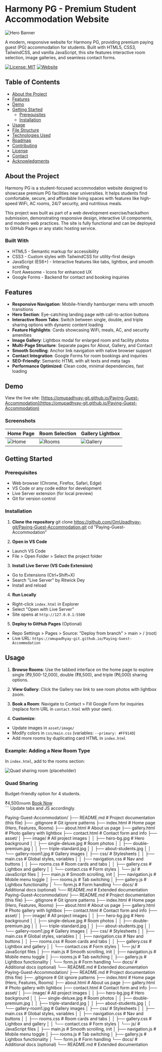 # Harmony PG - Premium Student Accommodation Website

![Hero Banner](asset/image/hero-bg.jpg)

A modern, responsive website for Harmony PG, providing premium paying guest (PG) accommodation for students. Built with HTML5, CSS3, TailwindCSS, and vanilla JavaScript, this site features interactive room selection, image galleries, and seamless contact forms.

[![License: MIT](https://img.shields.io/badge/License-MIT-yellow.svg)](https://opensource.org/licenses/MIT)
[![Website](https://img.shields.io/badge/Website-Live-blue)](https://omupadhyay-git.github.io/Paying-Guest-Accommodation)

## Table of Contents

- [About the Project](#about-the-project)
- [Features](#features)
- [Demo](#demo)
- [Getting Started](#getting-started)
  - [Prerequisites](#prerequisites)
  - [Installation](#installation)
- [Usage](#usage)
- [File Structure](#file-structure)
- [Technologies Used](#technologies-used)
- [Roadmap](#roadmap)
- [Contributing](#contributing)
- [License](#license)
- [Contact](#contact)
- [Acknowledgments](#acknowledgments)

## About the Project

Harmony PG is a student-focused accommodation website designed to showcase premium PG facilities near universities. It helps students find comfortable, secure, and affordable living spaces with features like high-speed WiFi, AC rooms, 24/7 security, and nutritious meals.

This project was built as part of a web development exercise/hackathon submission, demonstrating responsive design, interactive UI components, and modern web practices. The site is fully functional and can be deployed to GitHub Pages or any static hosting service.

### Built With

- HTML5 - Semantic markup for accessibility
- CSS3 - Custom styles with TailwindCSS for utility-first design
- JavaScript (ES6+) - Interactive features like tabs, lightbox, and smooth scrolling
- Font Awesome - Icons for enhanced UX
- Google Forms - Backend for contact and booking inquiries

## Features

- **Responsive Navigation**: Mobile-friendly hamburger menu with smooth transitions
- **Hero Section**: Eye-catching landing page with call-to-action buttons
- **Interactive Room Tabs**: Switch between single, double, and triple sharing options with dynamic content loading
- **Feature Highlights**: Cards showcasing WiFi, meals, AC, and security amenities
- **Image Gallery**: Lightbox modal for enlarged room and facility photos
- **Multi-Page Structure**: Separate pages for About, Gallery, and Contact
- **Smooth Scrolling**: Anchor link navigation with native browser support
- **Contact Integration**: Google Forms for room bookings and inquiries
- **SEO-Friendly**: Semantic HTML with alt texts and meta tags
- **Performance Optimized**: Clean code, minimal dependencies, fast loading

## Demo

View the live site: [https://omupadhyay-git.github.io/Paying-Guest-Accommodation](https://omupadhyay-git.github.io/Paying-Guest-Accommodation)

### Screenshots

| Home Page | Room Selection | Gallery Lightbox |
|-----------|----------------|------------------|
| ![Home](asset/image/single-deluxe.jpg) | ![Rooms](asset/image/double-premium.jpg) | ![Gallery](asset/image/gallery-room1.jpg) |

## Getting Started

### Prerequisites

- Web browser (Chrome, Firefox, Safari, Edge)
- VS Code or any code editor for development
- Live Server extension (for local preview)
- Git for version control

### Installation

1. **Clone the repository**
git clone https://github.com/OmUpadhyay-git/Paying-Guest-Accommodation.git
cd "Paying-Guest-Accommodation"

2. **Open in VS Code**
- Launch VS Code
- File > Open Folder > Select the project folder

3. **Install Live Server (VS Code Extension)**
- Go to Extensions (Ctrl+Shift+X)
- Search "Live Server" by Ritwick Dey
- Install and reload

4. **Run Locally**
- Right-click `index.html` in Explorer
- Select "Open with Live Server"
- Site opens at `http://127.0.0.1:5500`

5. **Deploy to GitHub Pages** (Optional)
- Repo Settings > Pages > Source: "Deploy from branch" > main > / (root)
- Live URL: `https://omupadhyay-git.github.io/Paying-Guest-Accommodation`

## Usage

1. **Browse Rooms**: Use the tabbed interface on the home page to explore single (₹9,500-12,000), double (₹8,500), and triple (₹6,000) sharing options.

2. **View Gallery**: Click the Gallery nav link to see room photos with lightbox zoom.

3. **Book a Room**: Navigate to Contact > Fill Google Form for inquiries (replace form URL in `contact.html` with your own).

4. **Customize**:
- Update images in `asset/image/`
- Modify colors in `css/main.css` (variables: `--primary: #FF914D`)
- Add more rooms by duplicating card HTML in `index.html`

### Example: Adding a New Room Type

In `index.html`, add to the rooms section:
<div id="quad-room" class="hidden"> <div class="grid grid-cols-1 md:grid-cols-2 gap-8"> <div class="bg-white rounded-lg overflow-hidden shadow-lg room-card"> <img src="asset/image/triple-standard.jpg" alt="Quad sharing room (placeholder)" class="w-full h-64 object-cover"> <div class="p-6"> <h3 class="text-xl font-bold mb-2">Quad Sharing</h3> <p class="text-gray-600 mb-4">Budget-friendly option for 4 students.</p> <div class="flex justify-between items-center"> <span class="text-xl font-bold text-primary">₹4,500<small>/month</small></span> <a href="contact.html#book-now" class="bg-primary text-white px-4 py-2 rounded-full">Book Now</a> </div> </div> </div> </div> </div> ```
Update tabs and JS accordingly.


Paying-Guest-Accommodation/
├── README.md                 # Project documentation (this file)
├── .gitignore                # Git ignore patterns
├── index.html                # Home page (Hero, Features, Rooms)
├── about.html                # About us page
├── gallery.html              # Photo gallery with lightbox
├── contact.html              # Contact form and info
├── asset/
│   ├── image/                # All project images
│   │   ├── hero-bg.jpg       # Hero background
│   │   ├── single-deluxe.jpg # Room photos
│   │   ├── double-premium.jpg
│   │   ├── triple-standard.jpg
│   │   ├── about-students.jpg
│   │   └── gallery-room1.jpg # Gallery images
│   ├── css/                  # Stylesheets
│   │   ├── main.css          # Global styles, variables
│   │   ├── navigation.css    # Nav and buttons
│   │   ├── rooms.css         # Room cards and tabs
│   │   ├── gallery.css       # Lightbox and gallery
│   │   └── contact.css       # Form styles
│   └── js/                   # JavaScript files
│       ├── main.js           # Smooth scrolling, init
│       ├── navigation.js     # Mobile menu toggle
│       ├── rooms.js          # Tab switching
│       ├── gallery.js        # Lightbox functionality
│       └── form.js           # Form handling
└── docs/                     # Additional docs (optional)
    └── README.md             # Extended documentation
Paying-Guest-Accommodation/
├── README.md                 # Project documentation (this file)
├── .gitignore                # Git ignore patterns
├── index.html                # Home page (Hero, Features, Rooms)
├── about.html                # About us page
├── gallery.html              # Photo gallery with lightbox
├── contact.html              # Contact form and info
├── asset/
│   ├── image/                # All project images
│   │   ├── hero-bg.jpg       # Hero background
│   │   ├── single-deluxe.jpg # Room photos
│   │   ├── double-premium.jpg
│   │   ├── triple-standard.jpg
│   │   ├── about-students.jpg
│   │   └── gallery-room1.jpg # Gallery images
│   ├── css/                  # Stylesheets
│   │   ├── main.css          # Global styles, variables
│   │   ├── navigation.css    # Nav and buttons
│   │   ├── rooms.css         # Room cards and tabs
│   │   ├── gallery.css       # Lightbox and gallery
│   │   └── contact.css       # Form styles
│   └── js/                   # JavaScript files
│       ├── main.js           # Smooth scrolling, init
│       ├── navigation.js     # Mobile menu toggle
│       ├── rooms.js          # Tab switching
│       ├── gallery.js        # Lightbox functionality
│       └── form.js           # Form handling
└── docs/                     # Additional docs (optional)
    └── README.md             # Extended documentation
Paying-Guest-Accommodation/
├── README.md                 # Project documentation (this file)
├── .gitignore                # Git ignore patterns
├── index.html                # Home page (Hero, Features, Rooms)
├── about.html                # About us page
├── gallery.html              # Photo gallery with lightbox
├── contact.html              # Contact form and info
├── asset/
│   ├── image/                # All project images
│   │   ├── hero-bg.jpg       # Hero background
│   │   ├── single-deluxe.jpg # Room photos
│   │   ├── double-premium.jpg
│   │   ├── triple-standard.jpg
│   │   ├── about-students.jpg
│   │   └── gallery-room1.jpg # Gallery images
│   ├── css/                  # Stylesheets
│   │   ├── main.css          # Global styles, variables
│   │   ├── navigation.css    # Nav and buttons
│   │   ├── rooms.css         # Room cards and tabs
│   │   ├── gallery.css       # Lightbox and gallery
│   │   └── contact.css       # Form styles
│   └── js/                   # JavaScript files
│       ├── main.js           # Smooth scrolling, init
│       ├── navigation.js     # Mobile menu toggle
│       ├── rooms.js          # Tab switching
│       ├── gallery.js        # Lightbox functionality
│       └── form.js           # Form handling
└── docs/                     # Additional docs (optional)
    └── README.md             # Extended documentation
